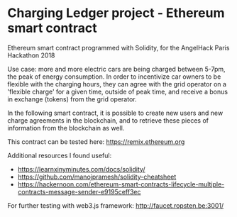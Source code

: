 # Charging Ledger project - Ethereum smart contract

Ethereum smart contract programmed with Solidity, for the AngelHack Paris Hackathon 2018

Use case: more and more electric cars are being charged between 5-7pm, the peak of energy consumption. In order to incentivize car owners to be flexible with the charging hours, they can agree with the grid operator on a 'flexible charge' for a given time, outside of peak time, and receive a bonus in exchange (tokens) from the grid operator.

In the following smart contract, it is possible to create new users and new charge agreements in the blockchain, and to retrieve these pieces of information from the blockchain as well.

This contract can be tested here: https://remix.ethereum.org

Additional resources I found useful:
- https://learnxinyminutes.com/docs/solidity/
- https://github.com/manojpramesh/solidity-cheatsheet
- https://hackernoon.com/ethereum-smart-contracts-lifecycle-multiple-contracts-message-sender-e9195ceff3ec

For further testing with web3.js framework: http://faucet.ropsten.be:3001/
